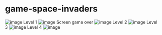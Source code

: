 # game-space-invaders
![image](https://user-images.githubusercontent.com/99917629/212026689-64fcb703-086d-4467-9f99-c0fefbe0cce9.png)
Level 1
![image](https://user-images.githubusercontent.com/99917629/212026804-b0bda566-2ede-413c-a874-7a1e82df728d.png)
Screen game over
![image](https://user-images.githubusercontent.com/99917629/212026901-cf334df4-32d3-458c-85b5-3566ff02eb04.png)
Level 2
![image](https://user-images.githubusercontent.com/99917629/212026966-61beff5d-a5d7-4c8d-abbb-1e602aaaf5df.png)
Level 3
![image](https://user-images.githubusercontent.com/99917629/212027028-c2338f22-7fe1-4c8e-86d5-c32abd3c1c6d.png)
Level 4
![image](https://user-images.githubusercontent.com/99917629/212027084-7977cb00-d2a9-495d-a0a8-9e09e6527cb7.png)
